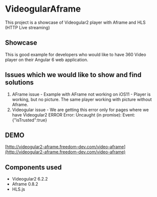 # VideogularAframe

This project is a showcase of Videogular2 player with Aframe and HLS (HTTP Live streaming)

## Showcase

This is good example for developers who would like to have 360 Video player on their Angular 6 web application.

## Issues which we would like to show and find solutions

1. AFrame issue - Example with AFrame not working on iOS11 - Player is working, but no picture. The same player working with picture without Aframe.
2. Videogular issue - We are getting this error only for pages where we have Videogular2
ERROR Error: Uncaught (in promise): Event: {"isTrusted":true}

## DEMO

[http://videogular2-aframe.freedom-dev.com/video-aframe](http://videogular2-aframe.freedom-dev.com/video-aframe)

## Components used

- Videogular2 6.2.2
- Aframe 0.8.2
- HLS.js